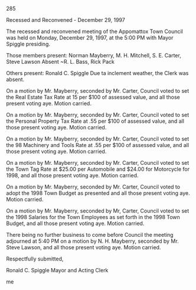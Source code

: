285

Recessed and Reconvened - December 29, 1997

The recessed and reconvened meeting of the Appomattox Town Council was
held on Monday, December 29, 1997, at the 5:00 PM with Mayor Spiggle presiding.

Those members present: Norman Mayberry, M. H. Mitchell, S. E. Carter,
Steve Lawson Absent ~R. L. Bass, Rick Pack

Others present: Ronald C. Spiggle
Due ta inclement weather, the Clerk was absent.

On a motion by Mr. Mayberry, seconded by Mr. Carter, Council voted to set the
Real Estate Tax Rate at 15 per $100 of assessed value, and all those present voting aye.
Motion carried.

On a motion by Mr. Mayberry, seconded by Mr. Carter, Council voted to set the
Personal Property Tax Rate at .55 per $100 of assessed value, and all those present
voting aye. Motion carried.

On a motion by Mr. Mayberry, seconded by Mr. Carter, Council voted to set the
98 Machinery and Tools Rate at .55 per $100 of assessed value, and all those
present voting aye. Motion carried.

On a motion by Mr. Mayberry, seconded by Mr. Carter, Council voted to set the
Town Tag Rate at $25.00 per Automobile and $24.00 for Motorcycle for 1998,
and all those present voting aye. Motion carried.

On a motion by Mr. Mayberry, seconded by Mr. Carter, Council voted to adopt the
1998 Town Budget as presented and all those present voting aye. Motion carried.

On a motion by Mr. Mayberry, seconded by Mr, Carter, Council voted to set the
1998 Salaries for the Town Employees as set forth in the 1998 Town Budget, and
all those present voting aye. Motion carried.

There being no further business to come before Council the meeting adjourned
at 5:40 PM on a motion by N. H. Mayberry, seconded by Mr. Steve Lawson, and
all those present voting aye. Motion carried.

Respectfully submitted,

Ronald C. Spiggle
Mayor and Acting Clerk

me
